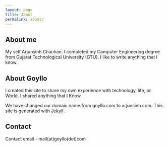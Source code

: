 ```yaml
---
layout: page
title: About
permalink: about/
---
```


## About me  ##

My self Arjunsinh Chauhan. I completed my Computer Engineering degree from Gujarat Technological University (GTU). I like to write anything that I know.


## About Goyllo  ##

I created this site to share my own experience with technology, life, or World. I shared anything that I Know. 

We have changed our domain name from goyllo.com to arjunsinh.com. This site is generated with <a href="/jekyll-vs-wordpress/" target="_blank">Jekyll</a> .

## Contact ##
Contact email - mail(at)goyllo(dot)com



